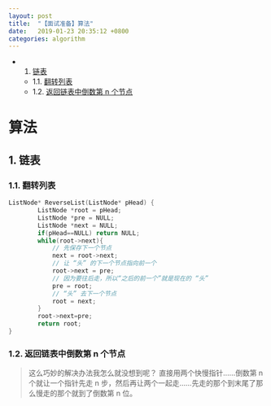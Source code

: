 ```yaml
---
layout: post
title:  "【面试准备】算法"
date:   2019-01-23 20:35:12 +0800
categories: algorithm
---
```


<!-- vscode-markdown-toc -->
* 1. [ 链表](#)
	* 1.1. [ 翻转列表](#-1)
	* 1.2. [ 返回链表中倒数第 n 个节点](#n)

<!-- vscode-markdown-toc-config
	numbering=true
	autoSave=true
	/vscode-markdown-toc-config -->
<!-- /vscode-markdown-toc -->

# 算法
##  1. <a name=''></a> 链表
###  1.1. <a name='-1'></a> 翻转列表
```cpp
ListNode* ReverseList(ListNode* pHead) {
        ListNode *root = pHead; 
        ListNode *pre = NULL;  
        ListNode *next = NULL;
        if(pHead==NULL) return NULL; 
        while(root->next){
            // 先保存下一个节点
            next = root->next;
            // 让 “头” 的下一个节点指向前一个
            root->next = pre;
            // 因为要往后走，所以“之后的前一个”就是现在的 “头”
            pre = root;
            // “头” 去下一个节点
            root = next;
        }    
        root->next=pre; 
        return root; 
}
```
###  1.2. <a name='n'></a> 返回链表中倒数第 n 个节点
> 这么巧妙的解决办法我怎么就没想到呢？
直接用两个快慢指针……倒数第 n 个就让一个指针先走 n 步，然后再让两个一起走……先走的那个到末尾了那么慢走的那个就到了倒数第 n 位。